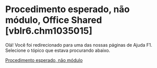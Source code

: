 
# Procedimento esperado, não módulo, Office Shared [vblr6.chm1035015]

Olá! Você foi redirecionado para uma das nossas páginas de Ajuda F1. Selecione o tópico que estava procurando abaixo.

[Procedimento esperado, não módulo](http://msdn.microsoft.com/library/0e66075a-6045-7ba4-ae4e-a36a808eadbf%28Office.15%29.aspx)
